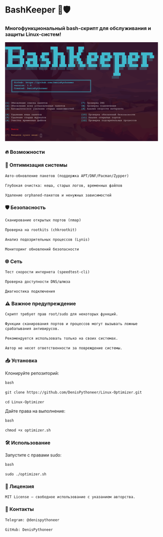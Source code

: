 # BashKeeper 🔧🛡️

### Многофункциональный bash-скрипт для обслуживания и защиты Linux-систем!

![Скриншот интерфейса BashKeeper](https://raw.githubusercontent.com/DenisPythoneer/BashKeeper/main/image/Screenshot.png)

### 🔥 Возможности

### 🚀 Оптимизация системы

    Авто-обновление пакетов (поддержка APT/DNF/Pacman/Zypper)

    Глубокая очистка: кеша, старых логов, временных файлов

    Удаление orphaned-пакетов и ненужных зависимостей

### 🛡️ Безопасность

    Сканирование открытых портов (nmap)

    Проверка на rootkits (chkrootkit)

    Анализ подозрительных процессов (Lynis)

    Мониторинг обновлений безопасности

### 🌐 Сеть

    Тест скорости интернета (speedtest-cli)

    Проверка доступности DNS/шлюза

    Диагностика подключения

### ⚠️ Важное предупреждение

    Скрипт требует прав root/sudo для некоторых функций.

    Функции сканирования портов и процессов могут вызывать ложные срабатывания антивирусов.

    Рекомендуется использовать только на своих системах.

    Автор не несет ответственности за повреждение системы.

### 📥 Установка

Клонируйте репозиторий:

    bash

    git clone https://github.com/DenisPythoneer/Linux-Optimizer.git  
    
    cd Linux-Optimizer  

Дайте права на выполнение:

    bash

    chmod +x optimizer.sh  

### 🛠 Использование

Запустите с правами sudo:

    bash

    sudo ./optimizer.sh  

### 📜 Лицензия

    MIT License — свободное использование с указанием авторства.
    
### 🔗 Контакты

    Telegram: @denispythoneer

    GitHub: DenisPythoneer
